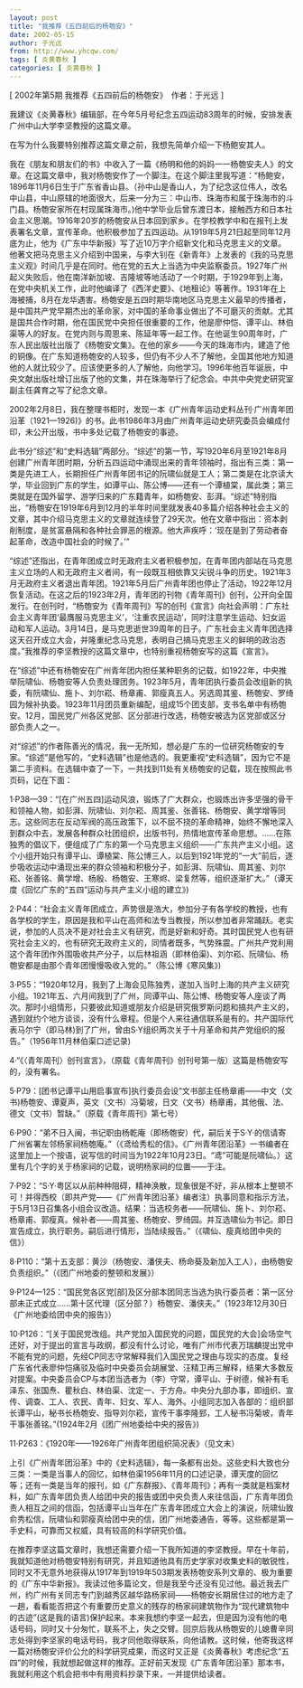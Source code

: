 ```yaml
---
layout: post
title: "我推荐《五四前后的杨匏安》"
date: 2002-05-15
author: 于光远
from: http://www.yhcqw.com/
tags: [ 炎黄春秋 ]
categories: [ 炎黄春秋 ]
---
```



[ 2002年第5期 我推荐《五四前后的杨匏安》　作者：于光远 ]

我建议《炎黄春秋》编辑部，在今年5月号纪念五四运动83周年的时候，安排发表广州中山大学李坚教授的这篇文章。

在写为什么我要特别推荐这篇文章之前，我想先简单介绍一下杨鲍安其人。


我在《朋友和朋友们的书》中收入了一篇《杨明和他的妈妈一一杨匏安夫人》的文章。在这篇文章中，我对杨匏安作了一个脚注。在这个脚注里我写道：“杨鲍安，1896年11月6日生于广东省香山县。（孙中山是香山人，为了纪念这位伟人，改名中山县，中山原辖的地面很大，后来一分为三：中山市、珠海市和属于珠海市的斗门县。杨匏安家所在村现属珠海市。)他中学毕业后曾东渡日本，接触西方和日本社会主义思潮。1916年20岁的杨匏安从日本回到家乡。在学校教学中和在报刊上发表署名文章，宣传革命。他积极参加了五四运动。从1919年5月21日起至同年12月底为止，他为《广东中华新报》写了近10万字介绍新文化和马克思主义的文章。他著文把马克思主义介绍到中国来，与李大钊在《新青年》上发表的《我的马克思主义观》时间几乎是在同时。他在党的五大上当选为中央监察委员。1927年广州起义失败后，他在南洋新加坡、吉隆坡等地活动了一个时期，于1929年到上海，在党中央机关工作，此时他编译了《西洋史要》、《地租论》等著作。1931年在上海被捕，8月在龙华遇害。杨匏安是五四时期华南地区马克思主义最早的传播者，是中国共产党早期杰出的革命家，对中国的革命事业做出了不可磨灭的贡献。尤其是国共合作时期，他在国民党中央担任很重要的工作，他是廖仲恺、谭平山、林伯渠等人的好友。在党内则与周恩来、陈延年等一起工作。在他诞生90周年时，广东人民出版社出版了《杨匏安文集》。在他的家乡——今天的珠海市内，建造了他的铜像。在广东知道杨匏安的人较多，但仍有不少人不了解他，全国其他地方知道他的人就比较少了。应该使更多的人了解他，向他学习。1996年他百年诞辰，中央文献出版社增订出版了他的文集，并在珠海举行了纪念会。中共中央党史研究室副主任龚育之写了纪念文章。


2002年2月8日，我在整理书柜时，发现一本《广州青年运动史料丛刊·广州青年团沿革（1921—1926)》的书。此书1986年3月由广州青年运动史研究委员会编成付印，未公开出版，书中多处记载了杨匏安的事迹。


此书分“综述”和“史料选辑”两部分。“综述”的第一节，写1920年6月至1921年8月创建广州青年团时期，分析五四运动中涌现出来的青年领袖时，指出有三类：第一类是先进工人，长期担任广州青年团书记的阮啸仙就是工人；第二类是在北京读大学，毕业回到广东的学生，如谭平山、陈公博——还有一个谭植棠，属此类；第三类就是在国外留学、游学归来的广东籍青年，如杨匏安、彭湃。“综述”特别指出，“杨匏安在1919年6月到12月的半年时间里就发表40多篇介绍各种社会主义的文章，其中介绍马克思主义的文章就连续登了29天次。他在文章中指出：资本剥削制度，是贫富悬隔和各种社会罪恶的根源。他大声疾呼：‘现在是到了劳动者奋起革命，改造中国社会的时候了。’”


“综述”还指出，在青年团成立时无政府主义者积极参加，在青年团内部站在马克思主义立场的人和无政府主义者间，有一段既互相依靠又尖锐斗争的历史。1921年3月无政府主义者退出青年团。1921年5月后广州青年团也停止了活动，1922年12月恢复活动。在这之后的1923年2月，青年团的刊物《青年周刊》创刊，公开向全国发行。在创刊时，“杨匏安为《青年周刊》写的创刊《宣言》向社会声明：广东社会主义青年团‘最膺服马克思主义’，‘注重农民运动’，同时注意学生运动、妇女运动和军人运动。3月14日，是马克思逝世39周年的日子。广东社会主义青年团选择这天召开成立大会，并隆重纪念马克思，表明自己搞马克思主义的鲜明的政治态度。”我推荐的李坚教授的这篇文章中，也特别重视杨匏安写的这篇《宣言》。


在“综述”中还有杨匏安在广州青年团内担任某种职务的记载，如1922年，中央推举阮啸仙、杨匏安等人负责处理团务。1923年5月，青年团执行委员会改组新的执委，有阮啸仙、施卜、刘尔崧、杨章甫、郭瘦真五人。另选周其鉴、杨匏安、罗绮园为候补执委。1923年11月团员重新编配，组成15个团支部，支书名单中有杨匏安。12月，国民党广州各区党部、区分部进行改选，杨匏安被选为区党部或区分部负责人之一。


对“综述”的作者陈善光的情况，我一无所知，想必是广东的一位研究杨匏安的专家。“综述”是他写的，“史料选辑”也是他选的。我更重视“史料选辑”，因为它不是第二手资料。在选辑中查了一下，一共找到11处有关杨匏安的记载，现在按照此书页码，记在下面：


1·P38—39：“[在广州五四]运动风浪，锻炼了广大群众，也锻炼出许多坚强的骨干和领袖人物，如彭湃、阮啸仙、刘尔崧、周其鉴、张善铭、杨匏安、黄学增等同志。这些同志在反动军阀的高压政策下，以不屈不挠的革命精神，始终不懈地深入到群众中去，发展各种群众社团组织，出版书刊，热情地宣传革命思想。……在陈独秀的倡议下，便组成了广东的第一个马克思主义组织——广东共产主义小组。这个小组开始只有谭平山、谭植棠、陈公博三人，以后到1921年党的“一大”前后，逐步吸收运动中涌现出来的群众领袖和积极分子，如彭湃、阮啸仙、周其鉴、刘尔崧、张善铭、黄学增、杨殷、杨匏安、王寒烬、梁复然等，组织逐渐扩大。”（谭天度《回忆广东的“五四”运动与共产主义小组的建立》)


2·P44：“社会主义青年团成立，声势很是浩大，参加分子有各学校的教授，也有各学校的学生，原因是我和平山在高师和法专当教授，所以参加者非常踊跃。老实说，参加的人员决不是对社会主义有研究，而是好新和好奇。其时国民党人也有研究社会主义的，也有研究无政府主义的，同情者既多，气势殊震。广州共产党利用这个青年团作外围吸收共产分子，以后林祖涵（即林伯渠)、刘尔崧、阮啸仙、杨匏安都是由那个青年团慢慢吸收入党的。”（陈公博《寒风集》)


3·P55：“1920年12月，我到了上海会见陈独秀，遂加入当时上海的共产主义研究小组。1921年五、六月间我到了广州，同谭平山、陈公博、杨匏安等人座谈了两次。那时小组情形，只要彼此知道或朋友介绍是研究俄罗斯问题和搞共产主义的，遇到就约个地方谈谈，没有什么章程。但是个人来往通信联系是有的。共产国际代表马尔宁（即马林)到了广州，曾由S·Y组织两次关于十月革命和共产党组织的报告。”（1956年11月林伯渠口述记录)

4·“《〈青年周刊〉创刊宣言》，（原载《青年周刊》创刊号第一版）这篇是杨匏安写的，没有署名。


5·P79：[团书记谭平山用启事宣布]执行委员会设“文书部主任杨章甫——中文（文书)杨匏安、谭夏声，英文（文书）冯菊坡，日文（文书）杨章甫，其他俄、法、德文（文书）暂缺。”（原载《青年周刊》第七号）


6·P90：“弟不日入闽，书记职由杨乾庵（即杨匏安）代，嗣后关于S·Y·的信请寄广州省署左邻杨家祠杨匏庵。”（《鸢给秀松的信》。《广州青年团沿革》一书编者在这里加上一个按语，说写信的时间当为1922年10月23日。“鸢”可能是阮啸仙。）这里有几个字的关于杨家祠的记载，说明杨家祠的位置——于注。


7·P92：“S·Y·粤区以从前种种阻碍，精神涣散，现象很是不好，非从根本上整顿不可！并得西校（即共产党——《广州青年团沿革》编者注）执事同意和指示方法，于5月13日召集各小组会议改造。结果：当选校务者——阮啸仙、施卜、刘尔崧、杨章甫、郭瘦真。候补者——周其鉴、杨匏安、罗绮园。并互选啸仙为书记。即日宣告成立，执行职务。嗣后进行情形，当陆续报告。”（《啸仙、瘦真给团中央的信》）

8·P110：“第十五支部：黄沙（杨匏安、潘侠夫、杨命葵及新加入工人），由杨匏安负责组织。”（《团广州地委的整顿和发展》）


9·P124—125：“国民党各区党[部]及区分部本团同志当选为执行委员者：第一区分部未正式成立……第十区代理（区分部？）杨匏安、潘侠夫。”（1923年12月30日《广州地委给团中央的报告》）


10·P126：“[关于国民党改组。共产党加入国民党的问题，国民党的大会]会场空气还好，对于提出的宣言与政纲，都没有什么讨论，唯有广州市代表万瑞麟提出党中不能有党的问题，先经CP同志守常解释我们入国民党之理由与现实的态度。复经广东省代表廖仲恺痛驳及临时中央委员会胡展堂、汪精卫再三解释，结果大多数反对提案。中央委员会CP与本团当选者为（李）守常，谭平山、于树德，候补有毛泽东、张国焘、瞿秋白、林伯渠、沈定一、于方舟。中央分九部办事，即组织、宣传、调查、工人、农民、青年、妇女、军人、海外。小组同志加入各部的：组织部长谭平山，秘书长杨匏安、指导刘尔崧，宣传干事李隆郅，工人秘书冯菊坡，青年干事张善铭。”(1924年2月《团广州地委给中央的报告》)

11·P263：《1920年——1926年广州青年团组织简况表》（见文末）


上引《广州青年团沿革》中的《史料选辑》，每一条都有出处。这些史料大致也分三类：一类是当事人的回忆，如林伯渠1956年11月的口述记录，谭天度的回忆等；还有一类是当年的报刊，如《广东群报》、《青年周刊》；再有一类就是档案材料，如广东青年团负责人给团中央的报告或团中央负责人来往信函，广东青年团负责人相互之间的信函，包括谭平山当年在广东青年团成立大会上的演说，阮啸仙致俞秀松信，阮啸仙和郭瘦真给团中央的信，团广州地委通告，等等。这些都是第一手史料，可靠而又权威，具有较高的科学研究价值。


在推荐李坚这篇文章时，我想还需要介绍一下我所知道的李坚教授。早在十年前，我就知道他对杨匏安特别有研究，并且知道他具有历史学家对收集史料的敏锐性，同时又不无意外地获得从1917年到1919年503期发表杨匏安系列文章的、极为重要的《广东中华新报》。我读过他多篇论文，但是我至今还没有见过他。最近我去广州，约广州有关同志专门到越秀区越华路杨家祠——杨匏安长期居住过的地方走了一趟，看看能否把这个有重要历史意义的残存的杨家祠建筑物作为“现代建筑物中的古迹”(这是我的语言)保护起来。本来我想约李坚一起去，但是因为没有他的电话号码，同时又十分匆忙，联系不上，失之交臂。回京后我从杨匏安的儿媳曹辛同志处得到李坚家的电话号码，我才同他取得联系，向他请教。这时候，他寄我这样一篇对杨匏安评价公允的科学研究成果，而这时又正是《炎黄春秋》考虑纪念“五四”的时候，我就想起做这样的推荐。正好前天发现《广东青年团沿革》那本书，我就利用这个机会把书中有用资料抄录下来，一并提供给读者。


